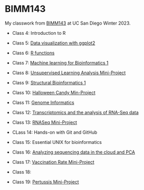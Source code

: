 # BIMM143

My classwork from [BIMM143](https://bioboot.github.io/bimm143_W23/) at UC San Diego Winter 2023.

- Class 4: Introduction to R

- Class 5: [Data visualization with ggplot2](https://github.com/omchu/bimm143_github/blob/main/class05/class05.md)

- Class 6: [R functions](https://github.com/omchu/bimm143_github/blob/main/class06/class06.md)

- Class 7: [Machine learning for Bioinformatics 1](https://github.com/omchu/bimm143_github/blob/main/class07/class07.md)

- Class 8: [Unsupervised Learning Analysis Mini-Project](https://github.com/omchu/bimm143_github/blob/main/class08_mini_project/class08.md)

- Class 9: [Structural Bioinformatics 1](https://github.com/omchu/bimm143_github/blob/main/class09/class09.md)

- Class 10: [Halloween Candy Min-Project](https://github.com/omchu/bimm143_github/blob/main/class10/class10.md)

- Class 11: [Genome Informatics](https://github.com/omchu/bimm143_github/blob/main/class11/class11.md)

- Class 12: [Transcriptomics and the analysis of RNA-Seq data](https://github.com/omchu/bimm143_github/blob/main/class12/class12.md)

- Class 13: [RNASeq Mini-Project](https://github.com/omchu/bimm143_github/blob/main/class13/class13.md)

- CLass 14: Hands-on with Git and GitHub

- Class 15: Essential UNIX for bioinformatics

- Class 16: [Analyzing sequencing data in the cloud and PCA](https://github.com/omchu/bimm143_github/blob/main/class16/class16.md)

- Class 17: [Vaccination Rate Mini-Project](https://github.com/omchu/bimm143_github/blob/main/class17/class17.md)

- Class 18: 

- Class 19: [Pertussis Mini-Project](https://github.com/omchu/bimm143_github/blob/main/class19/class19.md)
